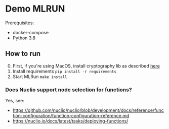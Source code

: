 # Demo MLRUN

Prerequisites:
* docker-compose
* Python 3.8

## How to run
0. First, if you're using MacOS, install cryptography lib as described [here](https://cryptography.io/en/latest/installation/#building-cryptography-on-macos)
1. Install requirements
`pip install -r requirements`
2. Start MLRun
`make install`

### Does Nuclio support node selection for functions?
Yes, see:
- https://github.com/nuclio/nuclio/blob/development/docs/reference/function-configuration/function-configuration-reference.md
- https://nuclio.io/docs/latest/tasks/deploying-functions/
